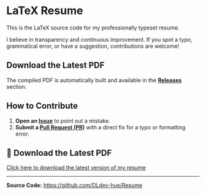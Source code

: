 # LaTeX Resume

This is the LaTeX source code for my professionally typeset resume.

I believe in transparency and continuous improvement. If you spot a typo, grammatical error, or have a suggestion, contributions are welcome!

##  Download the Latest PDF
The compiled PDF is automatically built and available in the [**Releases**](https://github.com/DLdev-hue/Resume/releases) section.

##  How to Contribute
1.  **Open an [Issue](https://github.com/DLdev-hue/Resume/issues)** to point out a mistake.
2.  **Submit a [Pull Request (PR)](https://github.com/DLdev-hue/Resume/pulls)** with a direct fix for a typo or formatting error.

## 📄 Download the Latest PDF

[Click here to download the latest version of my resume](https://github.com/DLdev-hue/Resume/releases/download/v1.0/resume.pdf)

---
**Source Code:** https://github.com/DLdev-hue/Resume
